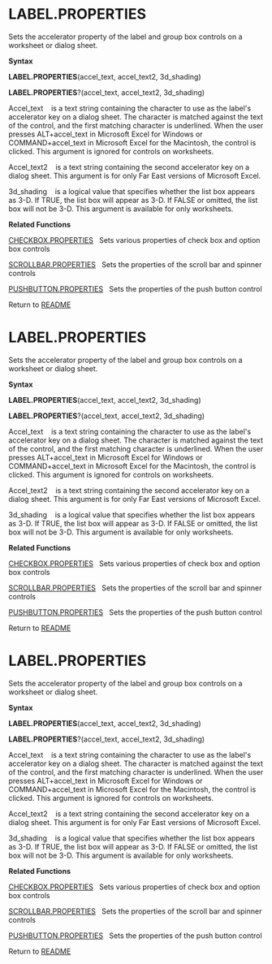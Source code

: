 # LABEL.PROPERTIES

Sets the accelerator property of the label and group box controls on a
worksheet or dialog sheet.

**Syntax**

**LABEL.PROPERTIES**(accel\_text, accel\_text2, 3d\_shading)

**LABEL.PROPERTIES**?(accel\_text, accel\_text2, 3d\_shading)

Accel\_text&nbsp;&nbsp;&nbsp;&nbsp;is a text string containing the
character to use as the label's accelerator key on a dialog sheet. The
character is matched against the text of the control, and the first
matching character is underlined. When the user presses ALT+accel\_text
in Microsoft Excel for Windows or COMMAND+accel\_text in Microsoft Excel
for the Macintosh, the control is clicked. This argument is ignored for
controls on worksheets.

Accel\_text2&nbsp;&nbsp;&nbsp;&nbsp;is a text string containing the
second accelerator key on a dialog sheet. This argument is for only Far
East versions of Microsoft Excel.

3d\_shading&nbsp;&nbsp;&nbsp;&nbsp;is a logical value that specifies
whether the list box appears as 3-D. If TRUE, the list box will appear
as 3-D. If FALSE or omitted, the list box will not be 3-D. This argument
is available for only worksheets.

**Related Functions**

[CHECKBOX.PROPERTIES](CHECKBOX.PROPERTIES.md)&nbsp;&nbsp;&nbsp;Sets various properties of check
box and option box controls

[SCROLLBAR.PROPERTIES](SCROLLBAR.PROPERTIES.md)&nbsp;&nbsp;&nbsp;Sets the properties of the scroll
bar and spinner controls

[PUSHBUTTON.PROPERTIES](PUSHBUTTON.PROPERTIES.md)&nbsp;&nbsp;&nbsp;Sets the properties of the push
button control



Return to [README](README.md#L)

# LABEL.PROPERTIES

Sets the accelerator property of the label and group box controls on a
worksheet or dialog sheet.

**Syntax**

**LABEL.PROPERTIES**(accel\_text, accel\_text2, 3d\_shading)

**LABEL.PROPERTIES**?(accel\_text, accel\_text2, 3d\_shading)

Accel\_text&nbsp;&nbsp;&nbsp;&nbsp;is a text string containing the
character to use as the label's accelerator key on a dialog sheet. The
character is matched against the text of the control, and the first
matching character is underlined. When the user presses ALT+accel\_text
in Microsoft Excel for Windows or COMMAND+accel\_text in Microsoft Excel
for the Macintosh, the control is clicked. This argument is ignored for
controls on worksheets.

Accel\_text2&nbsp;&nbsp;&nbsp;&nbsp;is a text string containing the
second accelerator key on a dialog sheet. This argument is for only Far
East versions of Microsoft Excel.

3d\_shading&nbsp;&nbsp;&nbsp;&nbsp;is a logical value that specifies
whether the list box appears as 3-D. If TRUE, the list box will appear
as 3-D. If FALSE or omitted, the list box will not be 3-D. This argument
is available for only worksheets.

**Related Functions**

[CHECKBOX.PROPERTIES](CHECKBOX.PROPERTIES.md)&nbsp;&nbsp;&nbsp;Sets various properties of check
box and option box controls

[SCROLLBAR.PROPERTIES](SCROLLBAR.PROPERTIES.md)&nbsp;&nbsp;&nbsp;Sets the properties of the scroll
bar and spinner controls

[PUSHBUTTON.PROPERTIES](PUSHBUTTON.PROPERTIES.md)&nbsp;&nbsp;&nbsp;Sets the properties of the push
button control



Return to [README](README.md#L)

# LABEL.PROPERTIES

Sets the accelerator property of the label and group box controls on a
worksheet or dialog sheet.

**Syntax**

**LABEL.PROPERTIES**(accel\_text, accel\_text2, 3d\_shading)

**LABEL.PROPERTIES**?(accel\_text, accel\_text2, 3d\_shading)

Accel\_text&nbsp;&nbsp;&nbsp;&nbsp;is a text string containing the
character to use as the label's accelerator key on a dialog sheet. The
character is matched against the text of the control, and the first
matching character is underlined. When the user presses ALT+accel\_text
in Microsoft Excel for Windows or COMMAND+accel\_text in Microsoft Excel
for the Macintosh, the control is clicked. This argument is ignored for
controls on worksheets.

Accel\_text2&nbsp;&nbsp;&nbsp;&nbsp;is a text string containing the
second accelerator key on a dialog sheet. This argument is for only Far
East versions of Microsoft Excel.

3d\_shading&nbsp;&nbsp;&nbsp;&nbsp;is a logical value that specifies
whether the list box appears as 3-D. If TRUE, the list box will appear
as 3-D. If FALSE or omitted, the list box will not be 3-D. This argument
is available for only worksheets.

**Related Functions**

[CHECKBOX.PROPERTIES](CHECKBOX.PROPERTIES.md)&nbsp;&nbsp;&nbsp;Sets various properties of check
box and option box controls

[SCROLLBAR.PROPERTIES](SCROLLBAR.PROPERTIES.md)&nbsp;&nbsp;&nbsp;Sets the properties of the scroll
bar and spinner controls

[PUSHBUTTON.PROPERTIES](PUSHBUTTON.PROPERTIES.md)&nbsp;&nbsp;&nbsp;Sets the properties of the push
button control



Return to [README](README.md#L)

